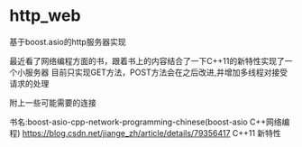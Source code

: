 # http_web
基于boost.asio的http服务器实现

最近看了网络编程方面的书，跟着书上的内容结合了一下C++11的新特性实现了一个小服务器
目前只实现GET方法，POST方法会在之后改进,并增加多线程对接受请求的处理

附上一些可能需要的连接

书名:boost-asio-cpp-network-programming-chinese(boost-asio C++网络编程)
https://blog.csdn.net/jiange_zh/article/details/79356417 C++11 新特性
